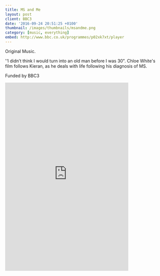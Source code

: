 ```yaml
---
title: MS and Me
layout: post
client: BBC3
date: '2016-09-24 20:51:25 +0100'
thumbnail: /images/thumbnails/msandme.png
category: [music, everything]
embed: http://www.bbc.co.uk/programmes/p02xk7xt/player
---
```


Original Music.

'‘I didn’t think I would turn into an old man before I was 30". Chloe White's film follows Kieran, as he deals with life following his diagnosis of MS.

Funded by BBC3

<div id="bc"><iframe style="border: 0; width: 400px; height: 610px;" src="https://bandcamp.com/EmbeddedPlayer/album=82148259/size=large/bgcol=ffffff/linkcol=333333/transparent=true/" seamless><a href=""http://skillbard.bandcamp.com/album/ms-me">MS & Me by Skillbard</a></iframe></div>
